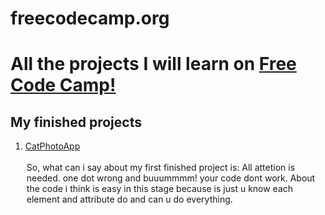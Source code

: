 # freecodecamp.org
<h1> All the projects I will learn on <a href="freecodecamp.org"> Free Code Camp!</a> </h1>

<h2> My finished projects </h2>
<ol>
   <li><a href="https://github.com/markosalvesp/freecodecamp.org/blob/main/CatPhotoApp.html"> CatPhotoApp</a></li><br>
   <legend> So, what can i say about my first finished project is: All attetion is needed. one dot wrong and buuummmm! your code dont work.
    About the code i think is easy in this stage because is just u know each element and attribute do and can u do everything.
   </legend>
</ol>
